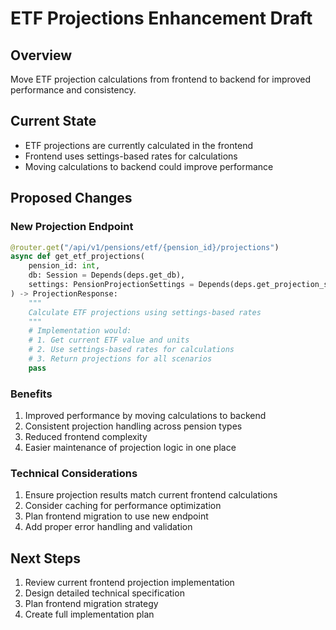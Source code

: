 # ETF Projections Enhancement Draft

## Overview
Move ETF projection calculations from frontend to backend for improved performance and consistency.

## Current State
- ETF projections are currently calculated in the frontend
- Frontend uses settings-based rates for calculations
- Moving calculations to backend could improve performance

## Proposed Changes

### New Projection Endpoint
```python
@router.get("/api/v1/pensions/etf/{pension_id}/projections")
async def get_etf_projections(
    pension_id: int,
    db: Session = Depends(deps.get_db),
    settings: PensionProjectionSettings = Depends(deps.get_projection_settings)
) -> ProjectionResponse:
    """
    Calculate ETF projections using settings-based rates
    """
    # Implementation would:
    # 1. Get current ETF value and units
    # 2. Use settings-based rates for calculations
    # 3. Return projections for all scenarios
    pass
```

### Benefits
1. Improved performance by moving calculations to backend
2. Consistent projection handling across pension types
3. Reduced frontend complexity
4. Easier maintenance of projection logic in one place

### Technical Considerations
1. Ensure projection results match current frontend calculations
2. Consider caching for performance optimization
3. Plan frontend migration to use new endpoint
4. Add proper error handling and validation

## Next Steps
1. Review current frontend projection implementation
2. Design detailed technical specification
3. Plan frontend migration strategy
4. Create full implementation plan 